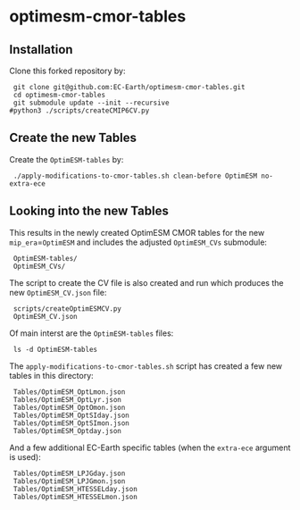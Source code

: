 # optimesm-cmor-tables

## Installation

 Clone this forked repository by:
 ```
  git clone git@github.com:EC-Earth/optimesm-cmor-tables.git
  cd optimesm-cmor-tables
  git submodule update --init --recursive
 #python3 ./scripts/createCMIP6CV.py
 ```

## Create the new Tables

 Create the `OptimESM-tables` by:
 ```
  ./apply-modifications-to-cmor-tables.sh clean-before OptimESM no-extra-ece
 ```

## Looking into the new Tables

 This results in the newly created OptimESM CMOR tables for the new `mip_era`=`OptimESM` and includes the adjusted `OptimESM_CVs` submodule:
 ```
  OptimESM-tables/
  OptimESM_CVs/
 ```
 The script to create the CV file is also created and run which produces the new `OptimESM_CV.json` file:
 ```
  scripts/createOptimESMCV.py
  OptimESM_CV.json
 ```
 Of main interst are the `OptimESM-tables` files:
 ```
  ls -d OptimESM-tables
 ```
 The `apply-modifications-to-cmor-tables.sh` script has created a few new tables in this directory:
 ```
  Tables/OptimESM_OptLmon.json
  Tables/OptimESM_OptLyr.json
  Tables/OptimESM_OptOmon.json
  Tables/OptimESM_OptSIday.json
  Tables/OptimESM_OptSImon.json
  Tables/OptimESM_Optday.json
 ```
 And a few additional EC-Earth specific tables (when the `extra-ece` argument is used):
 ```
  Tables/OptimESM_LPJGday.json
  Tables/OptimESM_LPJGmon.json
  Tables/OptimESM_HTESSELday.json
  Tables/OptimESM_HTESSELmon.json
 ```
